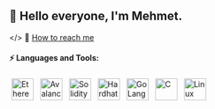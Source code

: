 ## 👋 Hello everyone, I'm Mehmet.
</>
💬 [How to reach me](mailto:mehmetgulpolat@outlook.com)

#### ⚡ Languages and Tools:
<p align="left">
<img src="https://upload.wikimedia.org/wikipedia/commons/thumb/0/05/Ethereum_logo_2014.svg/1257px-Ethereum_logo_2014.svg.png" alt="Ethereum" height="40" style="vertical-align:top; margin:4px">
<img src="https://www.prasm.io/wp-content/uploads/2021/04/avalanche-avax-logo.png" alt="Avalanche" height="40" style="vertical-align:top; margin:4px">
<img src="https://upload.wikimedia.org/wikipedia/commons/thumb/9/98/Solidity_logo.svg/1200px-Solidity_logo.svg.png" alt="Solidity" height="40" style="vertical-align:top; margin:4px">
<img src="https://seeklogo.com/images/H/hardhat-logo-888739EBB4-seeklogo.com.png" alt="Hardhat Ethereum" height="40" style="vertical-align:top; margin:4px">
<img src="https://seeklogo.com/images/G/go-logo-046185B647-seeklogo.com.png" alt="GoLang" height="40" style="vertical-align:top; margin:4px">
<img src="https://www.jalalmhz.ir/wp-content/uploads/2021/05/Introduction-to-C-programming-language.png" alt="C" height="40" style="vertical-align:top; margin:4px">
<img src="https://upload.wikimedia.org/wikipedia/commons/a/af/Tux.png" alt="Linux" height="40" style="vertical-align:top; margin:4px">
</p>
